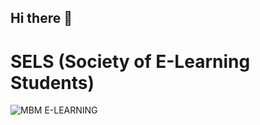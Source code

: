 ## Hi there 👋

# SELS (Society of E-Learning Students)
![MBM E-LEARNING](https://user-images.githubusercontent.com/64513385/184662650-74cce50f-383a-42a2-a6d5-331396479831.png)

